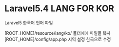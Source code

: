 # Laravel5.4 LANG FOR KOR
Laravel5 한국어 언어 파일

[ROOT_HOME]/resource/lang/ko/ 폴더에에 파일들 복사
[ROOT_HOME]/config/app.php 지역 설정 한국으로 수정